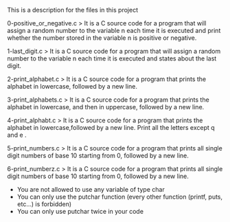 This is a description for the files in this project

0-positive_or_negative.c > It is a C source code for a program that will assign a random number to the variable n each time it is executed and print whether the number stored in the variable n is positive or negative.

1-last_digit.c > It is a C source code for a program that will assign a random number to the variable n each time it is executed and states about the last digit.

2-print_alphabet.c > It is a C source code for a program that prints the alphabet in lowercase, followed by a new line.

3-print_alphabets.c > It is a C source code for a program that prints the alphabet in lowercase, and then in uppercase, followed by a new line.

4-print_alphabt.c > It is a C source code for a program that prints the alphabet in lowercase,followed by a new line. Print all the letters except q and e .

5-print_numbers.c > It is a C source code for a program that prints all single digit numbers of base 10 starting from 0, followed by a new line.

6-print_numberz.c > It is a C source code for a program that prints all single digit numbers of base 10 starting from 0, followed by a new line.
- You are not allowed to use any variable of type char
- You can only use the putchar function (every other function (printf, puts, etc…) is forbidden)
- You can only use putchar twice in your code


